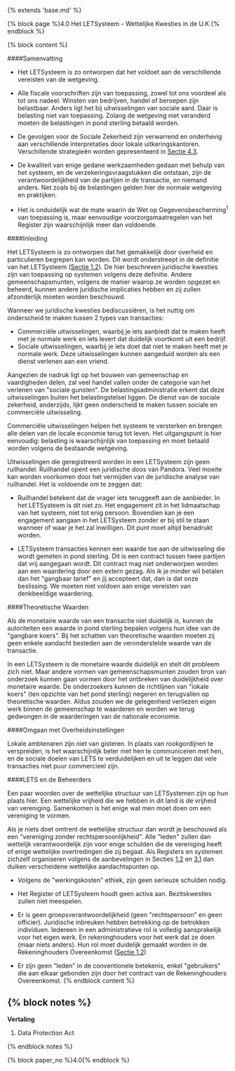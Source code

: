 {% extends 'base.md' %}

{% block page %}4.0 Het LETSysteem - Wettelijke Kwesties in de U.K.{% endblock %}

{% block content %}

####Samenvatting

* Het LETSysteem is zo ontworpen dat het voldoet aan de verschillende vereisten van de 
wetgeving. 

* Alle fiscale voorschriften zijn van toepassing, zowel tot ons voordeel 
als tot ons nadeel. Winsten van bedrijven, handel of beroepen zijn belastbaar. 
Anders ligt het bij uitwisselingen van sociale aard. Daar is belasting 
niet van toepassing. 
Zolang de wetgeving niet veranderd moeten de belastingen in pond sterling 
betaald worden.

* De gevolgen voor de Sociale Zekerheid zijn verwarrend en onderhevig 
aan verschillende interpretaties door lokale uitkeringskantoren. 
Verschillende strategieën worden gepresenteerd in [Sectie 4.3](4.3.html).

* De kwaliteit van enige gedane werkzaamheden gedaan met behulp van het systeem, 
en de verzekeringsvraagstukken die ontstaan, zijn de verantwoordelijkheid van 
de partijen in de transactie, en niemand anders. Net zoals bij de belastingen 
gelden hier de normale wetgeving en praktijken.

* Het is onduidelijk wat de mate waarin de Wet op 
Gegevensbescherming<sup>1</sup> van toepassing is,
maar eenvoudige voorzorgsmaatregelen van het Register zijn waarschijnlijk 
meer dan voldoende.

####Inleiding

Het LETSysteem is zo ontworpen dat het gemakkelijk door overheid en 
particulieren begrepen kan worden. Dit wordt onderstreept in de definitie 
van het LETSysteem ([Sectie 1.2](1.2.html)). De hier beschreven 
juridische kwesties zijn van toepassing op systemen volgens deze definitie. 
Andere gemeenschapsmunten, volgens de manier waarop ze worden opgezet en 
beheerd, kunnen andere juridische implicaties hebben en zij zullen 
afzonderlijk moeten worden beschouwd.

Wanneer we juridische kwesties bediscussiëren, is het nuttig om onderscheid te maken
tussen 2 types van transacties:

* Commerciële uitwisselingen, waarbij je iets aanbiedt dat te maken heeft 
met je normale werk en iets levert dat duidelijk voortkomt uit een bedrijf.
* Sociale uitwisselingen, waarbij je iets doet dat niet te maken heeft 
met je normale werk. Deze uitwisselingen kunnen aangeduid worden als een 
dienst verlenen aan een vriend.

Aangezien de nadruk ligt op het bouwen van gemeenschap en vaardigheden delen, 
zal veel handel vallen onder de categorie van het verlenen van "sociale gunsten". 
De belastingsadministratie erkent dat deze uitwisselingen buiten het 
belastingstelsel liggen. De dienst van de sociale zekerheid, anderzijds, lijkt 
geen onderscheid te maken tussen sociale en commerciële uitwisseling.

Commerciële uitwisselingen helpen het systeem te versterken en brengen alle delen van
de locale economie terug tot leven. Het uitgangspunt is hier eenvoudig: belasting
is waarschijnlijk van toepassing en moet betaald worden volgens de bestaande wetgeving.

Uitwisselingen die geregistreerd worden in een LETSysteem zijn geen ruilhandel. 
Ruilhandel opent een juridische doos van Pandora. Veel moeite kan worden voorkomen 
door het vermijden van de juridische analyse van ruilhandel. Het is voldoende om te 
zeggen dat:

* Ruilhandel betekent dat de vrager iets teruggeeft aan de aanbieder.
In het LETSysteem is dit niet zo. Het engagement zit in het lidmaatschap van 
het systeem, niet tot enig persoon. Bovendien kan je een engagement aangaan
in het LETSysteem zonder er bij stil te staan wanneer of waar je het zal
inwilligen. Dit punt moet altijd benadrukt worden.

* LETSysteem transacties kennen een waarde toe aan de uitwisseling die wordt 
gemeten in pond sterling. Dit is een contract tussen twee partijen dat 
vrij aangegaan wordt.
Dit contract mag niet onderworpen worden aan een waardering door een 
extern gezag. Als ik je minder wil betalen dan het "gangbaar tarief" en
jij accepteert dat, dan is dat onze beslissing. We moeten niet voldoen aan enige 
vereisten van denkbeeldige waardering.

####Theoretische Waarden

Als de monetaire waarde van een transactie niet duidelijk is, kunnen de 
autoriteiten een waarde in pond sterling bepalen volgens hun idee van de 
"gangbare koers". Bij het schatten van theoretische waarden moeten zij geen
enkele aandacht besteden aan de veronderstelde waarde van de transactie.

In een LETSysteem is de monetaire waarde duidelijk en stelt dit probleem 
zich niet. Maar andere vormen van gemeenschapsmunten zouden bron van 
onderzoek kunnen gaan vormen door het ontbreken 
van duidelijkheid over monetaire waarde. 
De onderzoekers kunnen de richtlijnen van "lokale koers" (ten opzichte van 
het pond sterling) negeren en terugvallen op theoretische waarden. Aldus zouden 
we de gelegenheid verliezen eigen werk binnen de gemeenschap te waarderen 
en worden we terug gedwongen in de waarderingen van de nationale economie.

####Omgaan met Overheidsinstellingen

Lokale ambtenaren zijn niet van gisteren. In plaats van rookgordijnen te 
verspreiden, is het waarschijnlijk beter met hen te communiceren met hen, 
en de sociale doelen van LETS te verduidelijken en uit te leggen dat 
vele transacties niet puur commercieel zijn.

####LETS en de Beheerders

Een paar woorden over de wettelijke structuur van LETSystemen zijn op hun 
plaats hier. Een wettelijke vrijheid die we hebben in dit land is de vrijheid 
van vereniging. Samenkomen is het enige wat men moet doen om een 
vereniging te vormen.

Als je niets doet omtrent de wettelijke structuur dan wordt je beschouwd als een
"vereniging zonder rechtspersoonlijkheid". Alle "leden" zullen dan wettelijk 
verantwoordelijk zijn voor enige schulden die de vereniging heeft of enige 
wettelijke overtredingen die zij begaat. Als Registers en systemen zichzelf 
organiseren volgens de aanbevelingen in Secties [1.2](1.2.html) en [3.1](3.1.html)
dan duiken verscheidene wettelijke aandachtspunten op.

* Volgens de "werkingskosten" ethiek, zijn geen serieuze schulden nodig.

* Het Register of LETSysteem houdt geen activa aan. Bezitskwesties 
zullen niet meespelen.

* Er is geen groepsverantwoordelijkheid (geen "rechtspersoon" en geen officier).
Juridische inbreuken hebben betrekking op de betrokken individuen. Iedereen in 
een administratieve rol is volledig aansprakelijk voor het eigen werk.
En rekeninghouders voor het werk dat ze doen (maar niets anders). Hun rol
moet duidelijk gemaakt worden in de Rekeninghouders Overeenkomst ([Sectie 1.2](1.2.html))


* Er zijn geen "leden" in de conventionele betekenis, enkel "gebruikers" die 
aan elkaar gebonden zijn door het contract van de Rekeninghouders Overeenkomst.
{% endblock content %}

{% block notes %}
---
**Vertaling**
1. Data Protection Act

{% endblock notes %}

{% block paper_no %}4.0{% endblock %}

